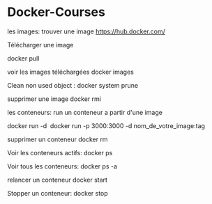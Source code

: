 # Docker-Courses

les images:
trouver une image https://hub.docker.com/

Télécharger une image

docker pull <image>

voir les images téléchargées
docker images

Clean non used object : 
docker system prune

supprimer une image
docker rmi <image>

les conteneurs:
run un conteneur a partir d'une image

docker run -d <image>
docker run -p 3000:3000 -d nom_de_votre_image:tag

supprimer un conteneur
docker rm <conteneur>

Voir les conteneurs actifs:
docker ps

Voir tous les conteneurs:
docker ps -a

relancer un conteneur
docker start <conteneur>

Stopper un conteneur:
docker stop <conteneur>
